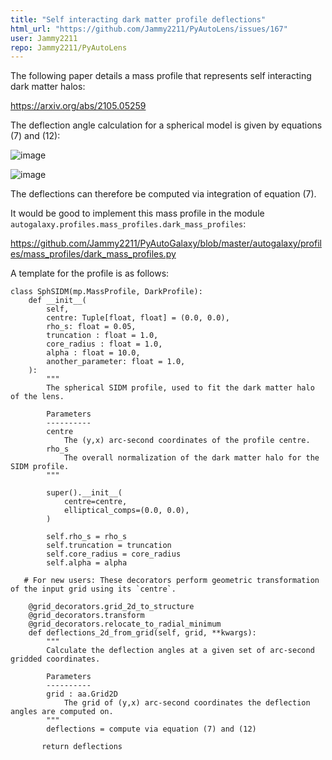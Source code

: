 ```yaml
---
title: "Self interacting dark matter profile deflections"
html_url: "https://github.com/Jammy2211/PyAutoLens/issues/167"
user: Jammy2211
repo: Jammy2211/PyAutoLens
---
```


The following paper details a mass profile that represents self interacting dark matter halos:

https://arxiv.org/abs/2105.05259

The deflection angle calculation for a spherical model is given by equations (7) and (12):

![image](https://user-images.githubusercontent.com/23455639/120891007-2058fd00-c5fe-11eb-829a-11b562e36720.png)

![image](https://user-images.githubusercontent.com/23455639/120891016-336bcd00-c5fe-11eb-9564-ca1db2f9e6eb.png)

The deflections can therefore be computed via integration of equation (7).

It would be good to implement this mass profile in the module `autogalaxy.profiles.mass_profiles.dark_mass_profiles`:

https://github.com/Jammy2211/PyAutoGalaxy/blob/master/autogalaxy/profiles/mass_profiles/dark_mass_profiles.py

A template for the profile is as follows:

```
class SphSIDM(mp.MassProfile, DarkProfile):
    def __init__(
        self,
        centre: Tuple[float, float] = (0.0, 0.0),
        rho_s: float = 0.05,
        truncation : float = 1.0,
        core_radius : float = 1.0,
        alpha : float = 10.0,
        another_parameter: float = 1.0,
    ):
        """
        The spherical SIDM profile, used to fit the dark matter halo of the lens.

        Parameters
        ----------
        centre
            The (y,x) arc-second coordinates of the profile centre.
        rho_s
            The overall normalization of the dark matter halo for the SIDM profile.
        """

        super().__init__(
            centre=centre,
            elliptical_comps=(0.0, 0.0),
        )

        self.rho_s = rho_s
        self.truncation = truncation
        self.core_radius = core_radius
        self.alpha = alpha

   # For new users: These decorators perform geometric transformation of the input grid using its `centre`.

    @grid_decorators.grid_2d_to_structure 
    @grid_decorators.transform
    @grid_decorators.relocate_to_radial_minimum
    def deflections_2d_from_grid(self, grid, **kwargs):
        """
        Calculate the deflection angles at a given set of arc-second gridded coordinates.

        Parameters
        ----------
        grid : aa.Grid2D
            The grid of (y,x) arc-second coordinates the deflection angles are computed on.
        """
        deflections = compute via equation (7) and (12)

       return deflections
```
